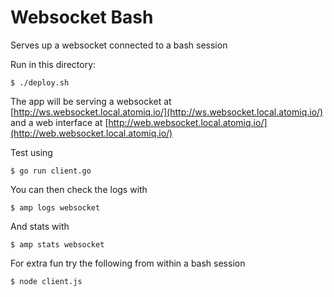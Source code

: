 Websocket Bash
==============

Serves up a websocket connected to a bash session

Run in this directory:

    $ ./deploy.sh

The app will be serving a websocket at [http://ws.websocket.local.atomiq.io/](http://ws.websocket.local.atomiq.io/)
and a web interface at [http://web.websocket.local.atomiq.io/](http://web.websocket.local.atomiq.io/)

Test using

    $ go run client.go

You can then check the logs with

    $ amp logs websocket

And stats with

    $ amp stats websocket

For extra fun try the following from within a bash session

    $ node client.js
